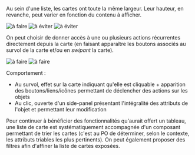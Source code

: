 Au sein d'une liste, les cartes ont toute la même largeur. Leur hauteur, en revanche, peut varier en fonction du contenu à afficher.

![à faire](guidelines/components/layout/cards/images/cards-layout-do-1.png) ![à éviter](guidelines/components/layout/cards/images/cards-layout-do-2.png) ![à éviter](guidelines/components/layout/cards/images/cards-layout-dont.png)

On peut choisir de donner accès à une ou plusieurs actions récurrentes directement depuis la carte (en faisant apparaître les boutons associés au survol de la carte et/ou en *swipant* la carte).

![à faire](guidelines/components/layout/cards/images/cards-hovered-do.gif) ![à faire](guidelines/components/layout/cards/images/cards-hovered-dont.png)

Comportement :

- Au survol, effet sur la carte indiquant qu'elle est cliquable + apparition des boutons/liens/icônes permettant de déclencher des actions sur les objets
- Au clic, ouverte d'un side-panel présentant l'intégralité des attributs de l'objet et permettant leur modification

Pour continuer à bénéficier des fonctionnalités qu'aurait offert un tableau, une liste de carte est systématiquement accompagnée d'un composant permettant de trier les cartes (c'est au PO de déterminer, selon le contexte, les attributs triables les plus pertinents). On peut également proposer des filtres afin d'affiner la liste de cartes exposées.
